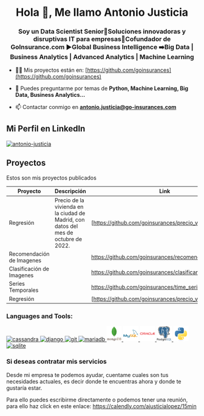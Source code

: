 <h1 align="center">Hola 👋, Me llamo Antonio Justicia</h1>
<h3 align="center">Soy un Data Scientist Senior🔹Soluciones innovadoras y disruptivas IT para empresas🔹Cofundador de GoInsurance.com ▶️Global Business Intelligence ➡️Big Data | Business Analytics | Advanced Analytics | Machine Learning</h3>

- 👨‍💻 Mis proyectos están en: [https://github.com/goinsurances](https://github.com/goinsurances)

- 💬 Puedes preguntarme por temas de **Python, Machine Learning, Big Data, Business Analytics...**

- 📫 Contactar conmigo en **antonio.justicia@go-insurances.com**

## Mi Perfil en LinkedIn 
<p align="left">
<a href="https://linkedin.com/in/antonio-justicia" target="blank"><img align="center" src="https://raw.githubusercontent.com/rahuldkjain/github-profile-readme-generator/master/src/images/icons/Social/linked-in-alt.svg" alt="antonio-justicia" height="30" width="40" /></a>
</p>

## Proyectos

Estos son mis proyectos publicados

| Proyecto | Descripción | Link |
| ------ | ------ | ------ |
| Regresión | Precio de la vivienda en la ciudad de Madrid, con datos del mes de octubre de 2022. | [https://github.com/goinsurances/precio_vivienda_madrid] |
| Recomendación de Imagenes | | https://github.com/goinsurances/recomendar_imagenes |
| Clasificación de Imagenes | | https://github.com/goinsurances/clasificar_imagen |
| Series Temporales | | https://github.com/goinsurances/time_series_transportes | 
| Regresión | | [https://github.com/goinsurances/precio_vivienda_madrid] |


<h3 align="left">Languages and Tools:</h3>
<p align="left"> <a href="https://cassandra.apache.org/" target="_blank" rel="noreferrer"> <img src="https://www.vectorlogo.zone/logos/apache_cassandra/apache_cassandra-icon.svg" alt="cassandra" width="40" height="40"/> </a> <a href="https://www.djangoproject.com/" target="_blank" rel="noreferrer"> <img src="https://cdn.worldvectorlogo.com/logos/django.svg" alt="django" width="40" height="40"/> </a> <a href="https://git-scm.com/" target="_blank" rel="noreferrer"> <img src="https://www.vectorlogo.zone/logos/git-scm/git-scm-icon.svg" alt="git" width="40" height="40"/> </a> <a href="https://mariadb.org/" target="_blank" rel="noreferrer"> <img src="https://www.vectorlogo.zone/logos/mariadb/mariadb-icon.svg" alt="mariadb" width="40" height="40"/> </a> <a href="https://www.mongodb.com/" target="_blank" rel="noreferrer"> <img src="https://raw.githubusercontent.com/devicons/devicon/master/icons/mongodb/mongodb-original-wordmark.svg" alt="mongodb" width="40" height="40"/> </a> <a href="https://www.mysql.com/" target="_blank" rel="noreferrer"> <img src="https://raw.githubusercontent.com/devicons/devicon/master/icons/mysql/mysql-original-wordmark.svg" alt="mysql" width="40" height="40"/> </a> <a href="https://www.oracle.com/" target="_blank" rel="noreferrer"> <img src="https://raw.githubusercontent.com/devicons/devicon/master/icons/oracle/oracle-original.svg" alt="oracle" width="40" height="40"/> </a> <a href="https://www.postgresql.org" target="_blank" rel="noreferrer"> <img src="https://raw.githubusercontent.com/devicons/devicon/master/icons/postgresql/postgresql-original-wordmark.svg" alt="postgresql" width="40" height="40"/> </a> <a href="https://www.python.org" target="_blank" rel="noreferrer"> <img src="https://raw.githubusercontent.com/devicons/devicon/master/icons/python/python-original.svg" alt="python" width="40" height="40"/> </a> <a href="https://www.sqlite.org/" target="_blank" rel="noreferrer"> <img src="https://www.vectorlogo.zone/logos/sqlite/sqlite-icon.svg" alt="sqlite" width="40" height="40"/> </a> </p>

<h3 align="left">Si deseas contratar mis servicios</h3>
Desde mi empresa te podemos ayudar, cuentame cuales son tus necesidades actuales, es decir donde te encuentras ahora y donde te gustaría estar.


Para ello puedes escribirme directamente o podemos tener una reunión, para ello haz click en este enlace:
https://calendly.com/ajusticialopez/15min



